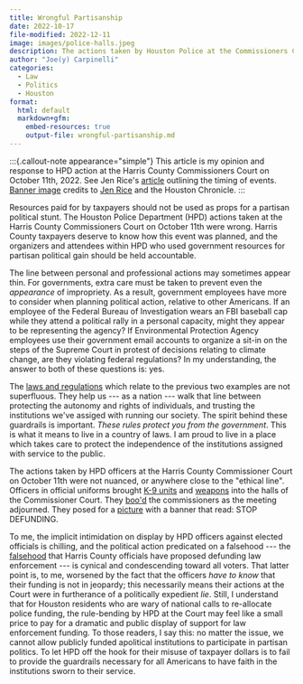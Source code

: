 ```yaml
---
title: Wrongful Partisanship
date: 2022-10-17
file-modified: 2022-12-11
image: images/police-halls.jpeg
description: The actions taken by Houston Police at the Commissioners Court were antidemocratic.
author: "Joe(y) Carpinelli"
categories:
  - Law
  - Politics
  - Houston
format:
  html: default
  markdown+gfm:
    embed-resources: true
    output-file: wrongful-partisanship.md
---
```


:::{.callout-note appearance="simple"}
This article is my opinion and response to HPD action at the Harris County Commissioners 
Court on October 11th, 2022. See Jen Rice's 
[article](https://www.houstonchronicle.com/politics/houston/article/At-Harris-County-Commissioners-Court-budget-17502354.php) 
outlining the timing of events. [Banner image](images/police-halls.jpeg) credits to 
[Jen Rice](https://twitter.com/jen_rice_/status/1579863310685851650?s=20&t=ERT1WOCBfAciLdWxTB_-TA)
and the Houston Chronicle.
:::

Resources paid for by taxpayers
should not be used as props for a partisan political 
stunt. The Houston Police Department (HPD) actions 
taken at the Harris County Commissioners Court on 
October 11th were wrong. Harris County taxpayers 
deserve to know how this event was planned, and the 
organizers and attendees within HPD who used government 
resources for partisan political gain should be held 
accountable.

The line between personal and professional actions may 
sometimes appear thin. For governments, extra care must 
be taken to prevent even the _appearance_ of impropriety. 
As a result, government employees have more to consider 
when planning political action, relative to other 
Americans. If an employee of the Federal Bureau of 
Investigation wears an FBI baseball cap while they attend 
a political rally in a personal capacity, might they 
appear to be representing the agency? If Environmental 
Protection Agency employees use their government email 
accounts to organize a sit-in on the steps of the Supreme 
Court in protest of decisions relating to climate change, 
are they violating federal regulations? In my understanding, 
the answer to both of these questions is: yes.

The [laws and regulations](https://osc.gov/services/pages/hatchact-statelocal.aspx) 
which relate to the previous two examples are not superfluous. 
They help us --- as a nation --- walk that line between 
protecting the autonomy and rights of individuals, and trusting
the institutions we've assiged with running our society.
The spirit behind these guardrails is important. _These 
rules protect *you* from the government_. This is what it 
means to live in a country of laws. I am proud to live in a 
place which takes care to protect the independence of the 
institutions assigned with service to the public.

The actions taken by HPD officers at the Harris County Commissioner Court on October 11th 
were not nuanced, or anywhere close to the "ethical line". Officers in official uniforms 
brought [K-9 units](https://twitter.com/jen_rice_/status/1579863310685851650?s=20) 
and [weapons](https://www.houstonchronicle.com/politics/houston/article/Harris-County-budget-live-updates-Police-presence-17501166.php) 
into the halls of the Commissioner Court. They 
[boo'd](https://www.houstonchronicle.com/politics/houston/article/At-Harris-County-Commissioners-Court-budget-17502354.php) 
the commissioners as the meeting adjourned. They posed for a 
[picture](https://www.houstonchronicle.com/politics/houston/article/Harris-County-budget-live-updates-Police-presence-17501166.php) with a 
banner that read: STOP DEFUNDING.

To me, the implicit intimidation on display by HPD officers 
against elected officials is chilling, and the political 
action predicated on a falsehood --- the 
[falsehood](https://www.houstonchronicle.com/opinion/editorials/article/Editorial-Now-Republicans-are-defunding-police-17464442.php) 
that Harris County officials have proposed defunding law 
enforcement --- is cynical and condescending toward all 
voters. That latter point is, to me, worsened by the fact 
that the officers _have to know_ that their funding is not 
in jeopardy; this necessarily means their actions at the 
Court were in furtherance of a politically expedient _lie_. 
Still, I understand that for Houston residents who are 
wary of national calls to re-allocate police funding, the 
rule-bending by HPD at the Court may feel like a small price 
to pay for a dramatic and public display of support for law 
enforcement funding. To those readers, I say this: no matter 
the issue, we cannot allow publicly funded apolitical 
institutions to participate in partisan politics. To let HPD 
off the hook for their misuse of taxpayer dollars is to fail 
to provide the guardrails necessary for all Americans to have 
faith in the institutions sworn to their service. 
